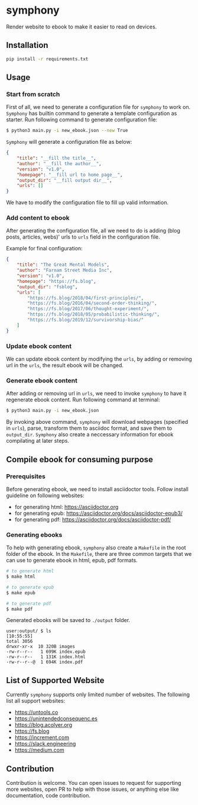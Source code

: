 # symphony

Render website to ebook to make it easier to read on devices.

## Installation

```sh
pip install -r requirements.txt
```

## Usage

### Start from scratch

First of all, we need to generate a configuration file for `symphony` to work on.
`Symphony` has builtin command to generate a template configuration as starter.
Run following command to generate configuration file:

```bash
$ python3 main.py -i new_ebook.json --new True
```

`Symphony` will generate a configuration file as below:

```json
{
    "title": "__fill the title__",
    "author": "__fill the author__",
    "version": "v1.0",
    "homepage": "__fill url to home page__",
    "output_dir": "__fill output dir__",
    "urls": []
}
```

We have to modify the configuration file to fill up valid information.

### Add content to ebook

After generating the configuration file, all we need to do is adding (blog posts, articles, webs)' urls to `urls` field in the configuration file.

Example for final configuration:

```json
{
    "title": "The Great Mental Models",
    "author": "Farnam Street Media Inc",
    "version": "v1.0",
    "homepage": "https://fs.blog",
    "output_dir": "fsblog",
    "urls": [
        "https://fs.blog/2018/04/first-principles/",
        "https://fs.blog/2016/04/second-order-thinking/",
        "https://fs.blog/2017/06/thought-experiment/",
        "https://fs.blog/2018/05/probabilistic-thinking/",
        "https://fs.blog/2019/12/survivorship-bias/"
    ]
}
```

### Update ebook content

We can update ebook content by modifying the `urls`, by adding or removing url in the `urls`, the result ebook will be changed.

### Generate ebook content

After adding or removing url in `urls`, we need to invoke `symphony` to have it regenerate ebook content. Run following command at terminal:

```bash
$ python3 main.py -i new_ebook.json
```

By invoking above command, `symphony` will download webpages (specified in `urls`), parse, transform them to asciidoc format, and save them to `output_dir`. `Symphony` also create a neccessary information for ebook compilating at later steps.

## Compile ebook for consuming purpose

### Prerequisites
Before generating ebook, we need to install asciidoctor tools. Follow install guideline on following websites:

* for generating html: https://asciidoctor.org 
* for generating epub: https://asciidoctor.org/docs/asciidoctor-epub3/
* for generating pdf: https://asciidoctor.org/docs/asciidoctor-pdf/

### Generating ebooks
To help with generating ebook, `symphony` also create a `Makefile` in the root folder of the ebook. In the `Makefile`, there are three common targets that we can use to generate ebook in html, epub, pdf formats.

```bash
# to generate html
$ make html

# to generate epub
$ make epub

# to generate pdf
$ make pdf
```

Generated ebooks will be saved to `./output` folder.

```
user:output/ $ ls                                                            [10:55:55]
total 3056
drwxr-xr-x  10 320B images
-rw-r--r--   1 699K index.epub
-rw-r--r--   1 131K index.html
-rw-r--r--@  1 694K index.pdf
```

## List of Supported Website

Currently `symphony` supports only limited number of websites. The following list all support websites:

* https://untools.co
* https://unintendedconsequenc.es
* https://blog.acolyer.org
* https://fs.blog
* https://increment.com
* https://slack.engineering
* https://medium.com

## Contribution

Contribution is welcome. You can open issues to request for supporting more websites, open PR to help with those issues, or anything else like documentation, code contribution.


